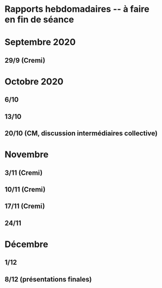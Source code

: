 # Rapports hebdomadaires -- à faire en fin de séance
# Septembre 2020
## 29/9 (Cremi)
# Octobre 2020
## 6/10
## 13/10
## 20/10 (CM, discussion intermédiaires collective)
# Novembre
## 3/11 (Cremi)
## 10/11 (Cremi)
## 17/11 (Cremi)
## 24/11
# Décembre
## 1/12
## 8/12 (présentations finales)
